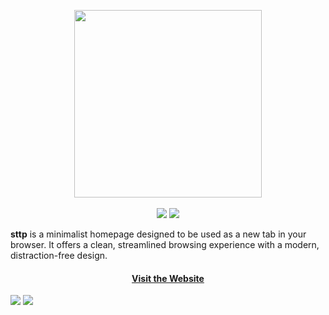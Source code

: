 <p align="center">
    <a href="https://github.com/m0cb/sttp/">
        <img src="https://i.imgur.com/FGINGep.png" width="300"></a>
    <br><br>
    <img src="https://img.shields.io/badge/react-%2320232a.svg?style=flat&logo=react&logoColor=%2361DAFB">
    <img src="https://img.shields.io/badge/vite-%23646CFF.svg?style=flat&logo=vite&logoColor=white">
</p>

**sttp** is a minimalist homepage designed to be used as a new tab in your browser. It offers a clean, streamlined browsing experience with a modern, distraction-free design.

<h4 align="center">
  <a href="https://m0cb.github.io/sttp">Visit the Website</a>
</h4>

<img src="https://i.imgur.com/gJjuPwa.png">
<img src="https://i.imgur.com/P09xCAJ.png">

